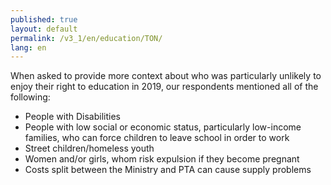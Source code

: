 ```yaml
---
published: true
layout: default
permalink: /v3_1/en/education/TON/
lang: en
---
```

When asked to provide more context about who was particularly unlikely to enjoy their right to education in 2019, our respondents mentioned all of the following:

- People with Disabilities 
- People with low social or economic status, particularly low-income families, who can force children to leave school in order to work 
- Street children/homeless youth 
- Women and/or girls, whom risk expulsion if they become pregnant
- Costs split between the Ministry and PTA can cause supply problems

